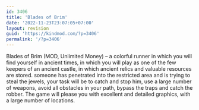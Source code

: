 ```yaml
---
id: 3406
title: 'Blades of Brim'
date: '2022-11-23T23:07:05+07:00'
layout: revision
guid: 'https://kindmod.com/?p=3406'
permalink: '/?p=3406'
---
```


Blades of Brim (MOD, Unlimited Money) – a colorful runner in which you will find yourself in ancient times, in which you will play as one of the few keepers of an ancient castle, in which ancient relics and valuable resources are stored. someone has penetrated into the restricted area and is trying to steal the jewels, your task will be to catch and stop him, use a large number of weapons, avoid all obstacles in your path, bypass the traps and catch the robber. The game will please you with excellent and detailed graphics, with a large number of locations.